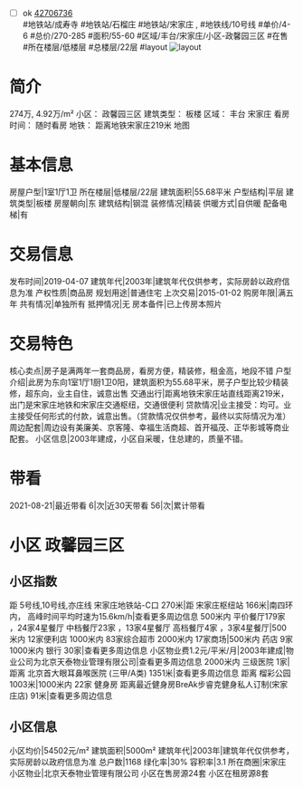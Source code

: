 - [ ] ok [42706736](https://bj.5i5j.com/ershoufang/42706736.html)  
 #地铁站/成寿寺 #地铁站/石榴庄 #地铁站/宋家庄 ,  #地铁线/10号线
#单价/4-6 #总价/270-285 #面积/55-60   #区域/丰台/宋家庄/小区-政馨园三区 #在售 #所在楼层/低楼层 #总楼层/22层 #layout 
![layout](http://image16.5i5j.com/erp/house/4270/42706736/huxing/deegackm9129f9b2.jpg_P5.jpg) 
# 简介 
 274万,  4.92万/m² 
小区： 政馨园三区
建筑类型： 板楼
区域： 丰台 宋家庄
看房时间： 随时看房
地铁： 距离地铁宋家庄219米 地图
# 基本信息 
 房屋户型|1室1厅1卫
所在楼层|低楼层/22层
建筑面积|55.68平米
户型结构|平层
建筑类型|板楼
房屋朝向|东
建筑结构|钢混
装修情况|精装
供暖方式|自供暖
配备电梯|有
# 交易信息 
 发布时间|2019-04-07
建筑年代|2003年|建筑年代仅供参考，实际房龄以政府信息为准
产权性质|商品房
规划用途|普通住宅
上次交易|2015-01-02
购房年限|满五年
共有情况|单独所有
抵押情况|无
房本备件|已上传房本照片
# 交易特色 
 核心卖点|房子是满两年一套商品房，看房方便，精装修，租金高，地段不错
户型介绍|此房为东向1室1厅1厨1卫0阳，建筑面积为55.68平米，房子户型比较少精装修，超东向，业主自住，诚意出售
交通出行|距离地铁宋家庄站直线距离219米，出门是宋家庄地铁和宋家庄交通枢纽，交通很便利
贷款情况|业主接受：均可。业主接受任何形式的付款，诚意出售。（贷款情况仅供参考，最终以实际情况为准）
周边配套|周边设有美廉美、京客隆、幸福生活商超、首开福茂、正华影城等商业配套。
小区信息|2003年建成，小区自采暖，住总建的，质量不错。
# 带看 
 2021-08-21|最近带看	 6|次|近30天带看	 56|次|累计带看
# 小区 政馨园三区
## 小区指数 
 距 5号线,10号线,亦庄线 宋家庄地铁站-C口 270米|距 宋家庄枢纽站 166米|南四环内， 高峰时间平均时速为15.6km/h|查看更多周边信息
500米内 平价餐厅179家 ，24家4星餐厅
中档餐厅23家 ，13家4星餐厅
高档餐厅4家 ，3家4星餐厅|500米内 12家便利店
1000米内 83家综合超市
2000米内 17家商场|500米内 药店 9家
1000米内 银行 30家|查看更多周边信息
小区物业费1.2元/平米/月|2003年建成|物业公司为北京天泰物业管理有限公司|查看更多周边信息
2000米内 三级医院 1家|距离 北京首大眼耳鼻喉医院 (三甲/A类) 1351米|查看更多周边信息
距离 榴彩公园 1003米|1000米内 22家 健身房
距离最近健身房BreAk步睿克健身私人订制(宋家庄店) 91米|查看更多周边信息
## 小区信息 
 小区均价|54502元/m²
建筑面积|5000m²
建筑年代|2003年|建筑年代仅供参考，实际房龄以政府信息为准
总户数|1168
绿化率|30%
容积率|3.1
所在商圈|宋家庄
小区物业|北京天泰物业管理有限公司
小区在售房源24套
小区在租房源8套
